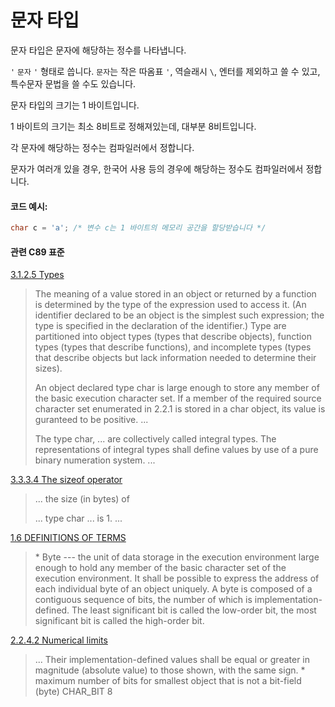 # 문자 타입
문자 타입은 문자에 해당하는 정수를 나타냅니다.   

`'` `문자` `'` 형태로 씁니다. `문자`는 작은 따옴표 `'`, 역슬래시 `\`, 엔터를 제외하고 쓸 수 있고, 특수문자 문법을 쓸 수도 있습니다. 

문자 타입의 크기는 1 바이트입니다. 

1 바이트의 크기는 최소 8비트로 정해져있는데, 대부분 8비트입니다. 

각 문자에 해당하는 정수는 컴파일러에서 정합니다. 

문자가 여러개 있을 경우, 한국어 사용 등의 경우에 해당하는 정수도 컴파일러에서 정합니다.  

#### 코드 예시:
```c
char c = 'a'; /* 변수 c는 1 바이트의 메모리 공간을 할당받습니다 */
```

#### 관련 C89 표준
[3.1.2.5 Types](https://port70.net/~nsz/c/c89/c89-draft.html#3.1.2.5)
> The meaning of a value stored in an object or returned by a function is determined by the type of the expression used to access it.
> (An identifier declared to be an object is the simplest such expression; the type is specified in the declaration of the identifier.)
> Type are partitioned into object types (types that describe objects), function types (types that describe functions), and incomplete types
> (types that describe objects but lack information needed to determine their sizes).
>
> An object declared type char is large enough to store any member of the basic execution character set.
> If a member of the required source character set enumerated in 2.2.1 is stored in a char object, its value is guranteed to be positive. ...
>
> The type char, ... are collectively called integral types. The representations of integral types shall define values by use of
> a pure binary numeration system. ...

[3.3.3.4 The sizeof operator](https://port70.net/~nsz/c/c89/c89-draft.html#3.3.3.4)
> ... the size (in bytes) of
>
> ... type char ... is 1. ...

[1.6 DEFINITIONS OF TERMS](https://port70.net/~nsz/c/c89/c89-draft.html#1.6)
> \* Byte --- the unit of data storage in the execution environment large enough
> to hold any member of the basic character set of the execution environment.
> It shall be possible to express the address of each individual byte of an object uniquely.
> A byte is composed of a contiguous sequence of bits,
> the number of which is implementation-defined.
> The least significant bit is called the low-order bit,
> the most significant bit is called the high-order bit.

[2.2.4.2 Numerical limits](https://port70.net/~nsz/c/c89/c89-draft.html#2.2.4.2)
> ... Their implementation-defined values shall be equal or greater in magnitude (absolute value) to those shown, with the same sign.
> \* maximum number of bits for smallest object that is not a bit-field (byte) CHAR_BIT 8
